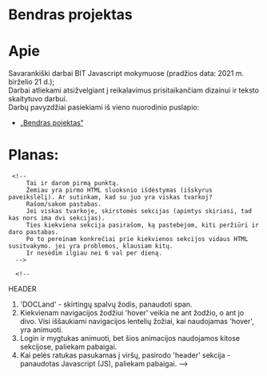 ﻿# Bendras projektas

# Apie

Savarankiški darbai BIT Javascript mokymuose (pradžios data: 2021 m. birželio 21 d.);<br>
Darbai atliekami atsižvelgiant į reikalavimus prisitaikančiam dizainui ir teksto skaitytuvo darbui.<br>
Darbų pavyzdžiai pasiekiami iš vieno nuorodinio puslapio:
* [„Bendras pojektas“](https://algis1978.github.io/Bendras-projektas/)


# Planas:

<!--
        PLANAS:
        1. Susitvarkom su HTML.
        2. Susitvarkom su statiniu CSS
        3. Susitvarkom su animacijom.
        4. Susitvarkom su bendrom animacijom ir mygtukais.
        5. Susitvarkom su JS.
        Po kiekvieno punkto visi padarom peržiūras ir demo versiją (jei galima), pežiūrim pisitaikomumą.
     -->
     <!-- 
         Tai ir darom pirmą punktą.
         Žemiau yra pirmo HTML sluoksnio išdėstymas (išskyrus paveikslėlį). Ar sutinkam, kad su juo yra viskas tvarkoj?
         Rašom/sakom pastabas.
         Jei viskas tvarkoje, skirstomės sekcijas (apimtys skiriasi, tad kas nors ima dvi sekcijas).
         Ties kiekviena sekcija pasirašom, ką pastebėjom, kiti peržiūri ir daro pastabas.
         Po to pereinam konkrečiai prie kiekvienos sekcijos vidaus HTML susitvakymo. jei yra problemos, klausiam kitų.
         Ir nesėdim ilgiau nei 6 val per dieną.
      -->
      
      <!-- 
HEADER
1. 'DOCLand' - skirtingų spalvų žodis, panaudoti span.
2. Kiekvienam navigacijos žodžiui 'hover' veikia ne ant žodžio, o ant jo divo. Visi iššaukiami navigacijos lentelių žožiai, kai naudojamas 'hover', yra animuoti.
3. Login ir mygtukas animuoti, bet šios animacijos naudojamos kitose sekcijose, paliekam pabaigai.
4. Kai pelės ratukas pasukamas į viršų, pasirodo 'header' sekcija - panaudotas Javascript (JS), paliekam pabaigai.
 -->
